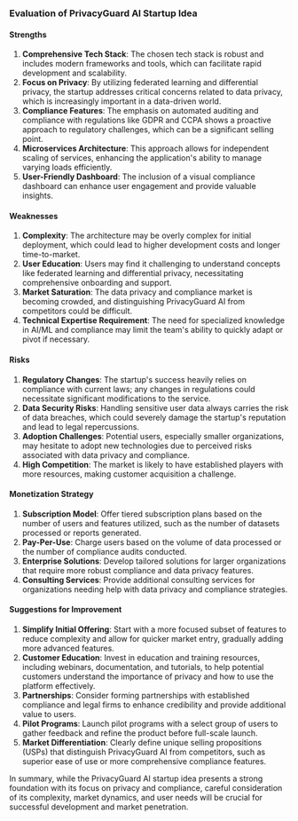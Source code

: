 ### Evaluation of PrivacyGuard AI Startup Idea

#### Strengths
1. **Comprehensive Tech Stack**: The chosen tech stack is robust and includes modern frameworks and tools, which can facilitate rapid development and scalability.
2. **Focus on Privacy**: By utilizing federated learning and differential privacy, the startup addresses critical concerns related to data privacy, which is increasingly important in a data-driven world.
3. **Compliance Features**: The emphasis on automated auditing and compliance with regulations like GDPR and CCPA shows a proactive approach to regulatory challenges, which can be a significant selling point.
4. **Microservices Architecture**: This approach allows for independent scaling of services, enhancing the application's ability to manage varying loads efficiently.
5. **User-Friendly Dashboard**: The inclusion of a visual compliance dashboard can enhance user engagement and provide valuable insights.

#### Weaknesses
1. **Complexity**: The architecture may be overly complex for initial deployment, which could lead to higher development costs and longer time-to-market.
2. **User Education**: Users may find it challenging to understand concepts like federated learning and differential privacy, necessitating comprehensive onboarding and support.
3. **Market Saturation**: The data privacy and compliance market is becoming crowded, and distinguishing PrivacyGuard AI from competitors could be difficult.
4. **Technical Expertise Requirement**: The need for specialized knowledge in AI/ML and compliance may limit the team's ability to quickly adapt or pivot if necessary.

#### Risks
1. **Regulatory Changes**: The startup's success heavily relies on compliance with current laws; any changes in regulations could necessitate significant modifications to the service.
2. **Data Security Risks**: Handling sensitive user data always carries the risk of data breaches, which could severely damage the startup's reputation and lead to legal repercussions.
3. **Adoption Challenges**: Potential users, especially smaller organizations, may hesitate to adopt new technologies due to perceived risks associated with data privacy and compliance.
4. **High Competition**: The market is likely to have established players with more resources, making customer acquisition a challenge.

#### Monetization Strategy
1. **Subscription Model**: Offer tiered subscription plans based on the number of users and features utilized, such as the number of datasets processed or reports generated.
2. **Pay-Per-Use**: Charge users based on the volume of data processed or the number of compliance audits conducted.
3. **Enterprise Solutions**: Develop tailored solutions for larger organizations that require more robust compliance and data privacy features.
4. **Consulting Services**: Provide additional consulting services for organizations needing help with data privacy and compliance strategies.

#### Suggestions for Improvement
1. **Simplify Initial Offering**: Start with a more focused subset of features to reduce complexity and allow for quicker market entry, gradually adding more advanced features.
2. **Customer Education**: Invest in education and training resources, including webinars, documentation, and tutorials, to help potential customers understand the importance of privacy and how to use the platform effectively.
3. **Partnerships**: Consider forming partnerships with established compliance and legal firms to enhance credibility and provide additional value to users.
4. **Pilot Programs**: Launch pilot programs with a select group of users to gather feedback and refine the product before full-scale launch.
5. **Market Differentiation**: Clearly define unique selling propositions (USPs) that distinguish PrivacyGuard AI from competitors, such as superior ease of use or more comprehensive compliance features.

In summary, while the PrivacyGuard AI startup idea presents a strong foundation with its focus on privacy and compliance, careful consideration of its complexity, market dynamics, and user needs will be crucial for successful development and market penetration.